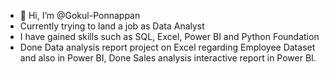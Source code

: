 - 👋 Hi, I’m @Gokul-Ponnappan
-    Currently trying to land a job as Data Analyst
-    I have gained skills such as SQL, Excel, Power BI and Python Foundation
-    Done Data analysis report project on Excel regarding Employee Dataset and also in Power BI, Done Sales analysis interactive report in Power BI.

<!---
Gokul-Ponnappan/Gokul-Ponnappan is a ✨ special ✨ repository because its `README.md` (this file) appears on your GitHub profile.
You can click the Preview link to take a look at your changes.
--->
